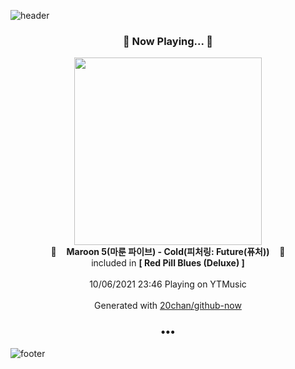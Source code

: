 ![header](https://capsule-render.vercel.app/api?type=wave&height=170&section=header&text=Hi.%20I'm%20SHIFT&fontColor=090707&fontAlignX=45&fontAlignY=65&fontSize=100)

<h3 align="center">🎵 Now Playing... 🎵</h3>
<p align="center">
  <a href="https://music.youtube.com/watch?v=JQIEb0nXDS0">
    <img width="300" src="https://lh3.googleusercontent.com/G4BB5rVQrjGcBx7jAOdFtTE8Z07nqQkuQ5P9F-cCCkTYHH23H9RXSRKlTS3pIyCXDGLta_menJQsq-E4">
  </a>
  <br>
  🎵&nbsp&nbsp&nbsp <b>Maroon 5(마룬 파이브) - Cold(피처링: Future(퓨처))</b> &nbsp&nbsp&nbsp🎵
  <br>
  included in <b>[ Red Pill Blues (Deluxe) ]</b>
  
  <br />
  <br />
  10/06/2021 23:46 Playing on YTMusic
  <br />
  <br />
  Generated with <a href="https://github.com/20chan/github-now">20chan/github-now</a>
</p>

<h3 align="center">•••</h3>

![footer](https://capsule-render.vercel.app/api?type=wave&height=150&section=footer)
